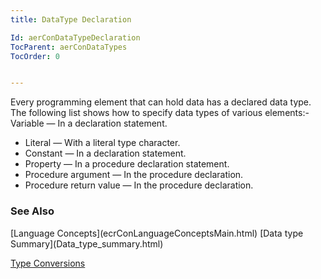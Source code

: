 ```yaml
---
title: DataType Declaration

Id: aerConDataTypeDeclaration
TocParent: aerConDataTypes
TocOrder: 0


---
```


Every programming element that can hold data has a declared data type. The following list shows how to specify data types of various elements:- Variable — In a declaration statement.
- Literal — With a literal type character.
- Constant — In a declaration statement.
- Property — In a procedure declaration statement.
- Procedure argument — In the procedure declaration.
- Procedure return value — In the procedure declaration.

### See Also
<p> [Language Concepts](ecrConLanguageConceptsMain.html)
[Data type Summary](Data_type_summary.html)

[Type Conversions](Type_Conversions.html) 
